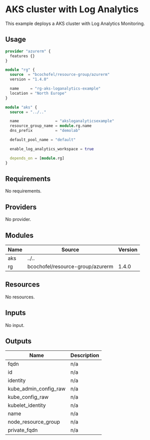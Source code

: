 # AKS cluster with Log Analytics

This example deploys a AKS cluster with Log Analytics Monitoring.

## Usage

```hcl:examples/monitoring-log-analytics/main.tf
provider "azurerm" {
  features {}
}

module "rg" {
  source  = "bcochofel/resource-group/azurerm"
  version = "1.4.0"

  name     = "rg-aks-loganalytics-example"
  location = "North Europe"
}

module "aks" {
  source = "../.."

  name                = "aksloganalyticsexample"
  resource_group_name = module.rg.name
  dns_prefix          = "demolab"

  default_pool_name = "default"

  enable_log_analytics_workspace = true

  depends_on = [module.rg]
}

```

<!-- BEGINNING OF PRE-COMMIT-TERRAFORM DOCS HOOK -->
## Requirements

No requirements.

## Providers

No provider.

## Modules

| Name | Source | Version |
|------|--------|---------|
| aks | ../.. |  |
| rg | bcochofel/resource-group/azurerm | 1.4.0 |

## Resources

No resources.

## Inputs

No input.

## Outputs

| Name | Description |
|------|-------------|
| fqdn | n/a |
| id | n/a |
| identity | n/a |
| kube\_admin\_config\_raw | n/a |
| kube\_config\_raw | n/a |
| kubelet\_identity | n/a |
| name | n/a |
| node\_resource\_group | n/a |
| private\_fqdn | n/a |
<!-- END OF PRE-COMMIT-TERRAFORM DOCS HOOK -->
